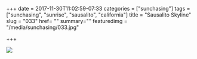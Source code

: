 +++
date = 2017-11-30T11:02:59-07:33
categories = ["sunchasing"]
tags = ["sunchasing", "sunrise", "sausalito", "california"]
title = "Sausalito Skyline"
slug = "033"
href= ""
summary=""
featuredimg = "/media/sunchasing/033.jpg"

+++

<img src="/media/sunchasing/033.jpg" />